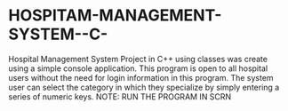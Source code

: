 # HOSPITAM-MANAGEMENT-SYSTEM--C-
Hospital Management System Project in C++ using classes was create using a simple console application.  This program is open to all hospital users without the need for login information in this program.  The system user can select the category in which they specialize by simply entering a series of numeric keys.  NOTE: RUN THE PROGRAM IN  SCRN

